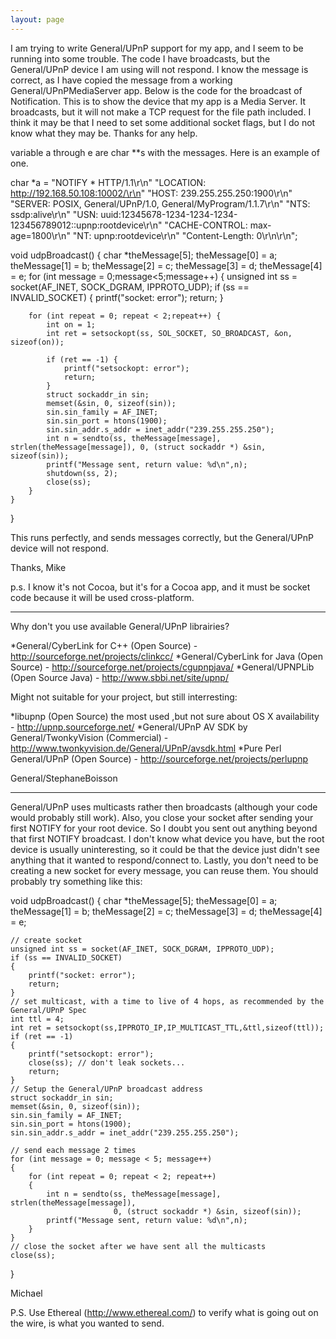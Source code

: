 ```yaml
---
layout: page
---
```


I am trying to write General/UPnP support for my app, and I seem to be running into some trouble.  The code I have broadcasts, but the General/UPnP device I am using will not respond.  I know the message is correct, as I have copied the message from a working General/UPnPMediaServer app.  Below is the code for the broadcast of Notification.  This is to show the device that my app is a Media Server.  It broadcasts, but it will not make a TCP request for the file path included.  I think it may be that I need to set some additional socket flags, but I do not know what they may be.  Thanks for any help.

variable a through e are char **s with the messages. Here is an example of one.

    
char *a = 
	"NOTIFY * HTTP/1.1\r\n"
    "LOCATION: http://192.168.50.108:10002/\r\n"
    "HOST: 239.255.255.250:1900\r\n"
    "SERVER: POSIX, General/UPnP/1.0, General/MyProgram/1.1.7\r\n"
    "NTS: ssdp:alive\r\n"
    "USN: uuid:12345678-1234-1234-1234-123456789012::upnp:rootdevice\r\n"
    "CACHE-CONTROL: max-age=1800\r\n"
    "NT: upnp:rootdevice\r\n"
    "Content-Length: 0\r\n\r\n";



    
void udpBroadcast() {
    char *theMessage[5];
    theMessage[0] = a; theMessage[1] = b; theMessage[2] = c; theMessage[3] = d; theMessage[4] = e;
    for (int message = 0;message<5;message++) {
       unsigned int ss = socket(AF_INET, SOCK_DGRAM, IPPROTO_UDP);
	if (ss == INVALID_SOCKET) {
		printf("socket: error");
		return;
	}

    	for (int repeat = 0; repeat < 2;repeat++) {			
			int on = 1; 
			int ret = setsockopt(ss, SOL_SOCKET, SO_BROADCAST, &on, sizeof(on));
			
			if (ret == -1) {
				printf("setsockopt: error");
				return;
			}
			struct sockaddr_in sin;
			memset(&sin, 0, sizeof(sin));
			sin.sin_family = AF_INET;
			sin.sin_port = htons(1900);
			sin.sin_addr.s_addr = inet_addr("239.255.255.250"); 
			int n = sendto(ss, theMessage[message], strlen(theMessage[message]), 0, (struct sockaddr *) &sin, sizeof(sin));
			printf("Message sent, return value: %d\n",n);
			shutdown(ss, 2);
			close(ss);
		}
	}
}


This runs perfectly, and sends messages correctly, but the General/UPnP device will not respond.

Thanks,
Mike

p.s. I know it's not Cocoa, but it's for a Cocoa app, and it must be socket code because it will be used cross-platform.


----
Why don't you use available General/UPnP librairies?
 
 *General/CyberLink for C++ (Open Source) - http://sourceforge.net/projects/clinkcc/
 *General/CyberLink for Java (Open Source) - http://sourceforge.net/projects/cgupnpjava/
 *General/UPNPLib (Open Source Java) - http://www.sbbi.net/site/upnp/
 

Might not suitable for your project, but still interresting:
 
 *libupnp (Open Source) the most used ,but not sure about OS X availability - http://upnp.sourceforge.net/
 *General/UPnP AV SDK by General/TwonkyVision (Commercial) - http://www.twonkyvision.de/General/UPnP/avsdk.html
 *Pure Perl General/UPnP (Open Source) - http://sourceforge.net/projects/perlupnp
 

General/StephaneBoisson

----
General/UPnP uses multicasts rather then broadcasts (although your code would probably still work). Also, you close your socket after sending your first NOTIFY for your root device. So I doubt you sent out anything beyond that first NOTIFY broadcast. I don't know what device you have, but the root device is usually uninteresting, so it could be that the device just didn't see anything that it wanted to respond/connect to. Lastly, you don't need to be creating a new socket for every message, you can reuse them. You should probably try something like this: 

    
void udpBroadcast()
{
	char *theMessage[5];
	theMessage[0] = a; theMessage[1] = b; theMessage[2] = c; theMessage[3] = d; theMessage[4] = e;

	// create socket
	unsigned int ss = socket(AF_INET, SOCK_DGRAM, IPPROTO_UDP);
	if (ss == INVALID_SOCKET)
	{
		printf("socket: error");
		return;
	}   
	// set multicast, with a time to live of 4 hops, as recommended by the General/UPnP Spec
	int ttl = 4;
	int ret = setsockopt(ss,IPPROTO_IP,IP_MULTICAST_TTL,&ttl,sizeof(ttl));
	if (ret == -1) 
	{
		printf("setsockopt: error");
		close(ss); // don't leak sockets...
		return;
	}
	// Setup the General/UPnP broadcast address
	struct sockaddr_in sin;
	memset(&sin, 0, sizeof(sin));
	sin.sin_family = AF_INET;
	sin.sin_port = htons(1900);
	sin.sin_addr.s_addr = inet_addr("239.255.255.250"); 
	
	// send each message 2 times
	for (int message = 0; message < 5; message++)
	{
		for (int repeat = 0; repeat < 2; repeat++)
		{		
			int n = sendto(ss, theMessage[message], strlen(theMessage[message]),
						   0, (struct sockaddr *) &sin, sizeof(sin));
			printf("Message sent, return value: %d\n",n);
		}
	}
	// close the socket after we have sent all the multicasts
	close(ss);
}


Michael

P.S. Use Ethereal (http://www.ethereal.com/) to verify what is going out on the wire, is what you wanted to send.